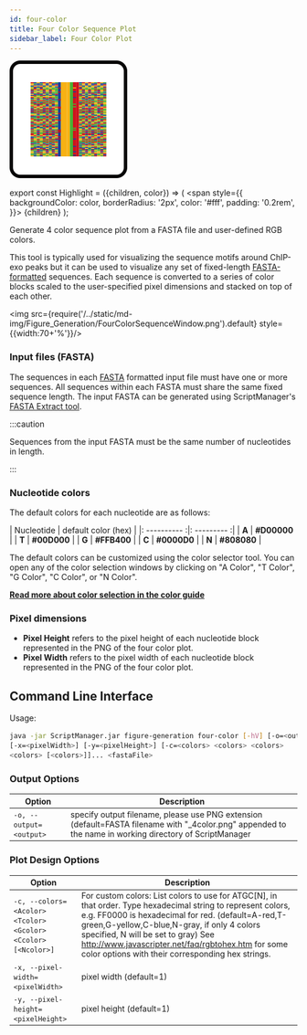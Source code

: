 ```yaml
---
id: four-color
title: Four Color Sequence Plot
sidebar_label: Four Color Plot
---
```


![four-color](/../static/icons/Figure_Generation/FourColorSequencePlot_square.svg)

export const Highlight = ({children, color}) => (
<span
style={{
      backgroundColor: color,
      borderRadius: '2px',
      color: '#fff',
      padding: '0.2rem',
    }}>
{children}
</span>
);

Generate 4 color sequence plot from a FASTA file and user-defined RGB colors.

This tool is typically used for visualizing the sequence motifs around ChIP-exo peaks but it can be used to visualize any set of fixed-length [FASTA-formatted][fasta-format] sequences. Each sequence is converted to a series of color blocks scaled to the user-specified pixel dimensions and stacked on top of each other.

<img src={require('/../static/md-img/Figure_Generation/FourColorSequenceWindow.png').default} style={{width:70+'%'}}/>

### Input files (FASTA)
The sequences in each [FASTA][fasta-format] formatted input file must have one or more sequences. All sequences within each FASTA must share the same fixed sequence length. The input FASTA can be generated using ScriptManager's [FASTA Extract tool][fasta-extract].

:::caution

Sequences from the input FASTA must be the same number of nucleotides in length.

:::


### Nucleotide colors
The default colors for each nucleotide are as follows:

| Nucleotide | default color (hex) |
|: ---------- :|: --------- :|
| <Highlight color="#D00000"> **A** </Highlight> | <Highlight color="#D00000"> **#D00000** </Highlight> |
| <Highlight color="#00D000"> **T** </Highlight> | <Highlight color="#00D000"> **#00D000** </Highlight> |
| <Highlight color="#FFB400"> **G** </Highlight> | <Highlight color="#FFB400"> **#FFB400** </Highlight> |
| <Highlight color="#0000D0"> **C** </Highlight> | <Highlight color="#0000D0"> **#0000D0** </Highlight> |
| <Highlight color="#808080"> **N** </Highlight> | <Highlight color="#808080"> **#808080** </Highlight> |

The default colors can be customized using the color selector tool. You can open any of the color selection windows by clicking on "A Color", "T Color", "G Color", "C Color", or "N Color".

__[Read more about color selection in the color guide][color-guide]__


### Pixel dimensions
* **Pixel Height** refers to the pixel height of each nucleotide block represented in the PNG of the four color plot.
* **Pixel Width** refers to the pixel width of each nucleotide block represented in the PNG of the four color plot.


## Command Line Interface

Usage:
```bash
java -jar ScriptManager.jar figure-generation four-color [-hV] [-o=<output>]
[-x=<pixelWidth>] [-y=<pixelHeight>] [-c=<colors> <colors> <colors>
<colors> [<colors>]]... <fastaFile>
```

### Output Options

| Option | Description |
| ------ | ----------- |
| `-o, --output=<output>` | specify output filename, please use PNG extension (default=FASTA filename with "_4color.png" appended to the name in working directory of ScriptManager |


### Plot Design Options

| Option | Description |
| ------ | ----------- |
| `-c, --colors=<Acolor> <Tcolor> <Gcolor> <Ccolor> [<Ncolor>]` | For custom colors: List colors to use for ATGC[N], in that order. Type hexadecimal string to represent colors, e.g. FF0000 is hexadecimal for red. (default=A-red,T-green,G-yellow,C-blue,N-gray, if only 4 colors specified, N will be set to gray) See http://www.javascripter.net/faq/rgbtohex.htm for some color options with their corresponding hex strings. |
| `-x, --pixel-width=<pixelWidth>` | pixel width (default=1)|
| `-y, --pixel-height=<pixelHeight>` | pixel height (default=1)|


[color-guide]:/docs/Guides/color-guide
[color-hex-url]:http://www.javascripter.net/faq/rgbtohex.htm

[fasta-extract]:/docs/sequence-analysis/fasta-extract

[fasta-format]:/docs/file-formats#fasta
[png-format]:/docs/file-formats#png
